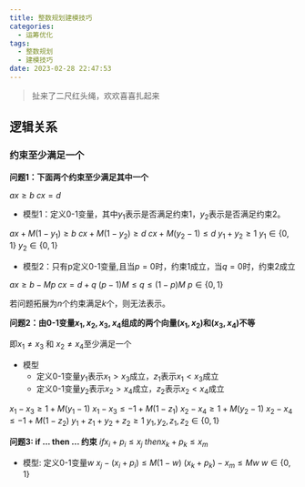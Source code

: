 ```yaml
---
title: 整数规划建模技巧
categories:
  - 运筹优化
tags:
  - 整数规划
  - 建模技巧
date: 2023-02-28 22:47:53
---
```

> 扯来了二尺红头绳，欢欢喜喜扎起来

## 逻辑关系
### 约束至少满足一个
**问题1：下面两个约束至少满足其中一个**

$ax\geq b$
$cx= d$

- 模型1：定义0-1变量，其中$y_1$表示是否满足约束1，$y_2$表示是否满足约束2。

$ax + M(1-y_{1}) \geq b$
$cx + M(1-y_{2}) \geq d$
$cx + M(y_{2}-1) \leq d$
$y_{1} + y_{2} \geq 1$
$y_1\in \{0, 1\}$
$y_2\in \{0, 1\}$

- 模型2：只有p定义0-1变量,且当$p=0$时，约束1成立，当$q=0$时，约束2成立

$ax \geq b - Mp$
$cx = d + q$
$(p-1)M \leq q \leq (1-p)M$
$p\in \{0, 1\}$

若问题拓展为$n$个约束满足$k$个，则无法表示。

**问题2：由0-1变量$x_1, x_2, x_3, x_4$组成的两个向量$(x_1, x_2)$和$(x_3,x_4)$不等**

即$x_1\neq x_3$ 和 $x_2\neq x_4$至少满足一个

- 模型
  - 定义0-1变量$y_1$表示$x_1>x_3$成立，$z_1$表示$x_1<x_3$成立
  - 定义0-1变量$y_2$表示$x_2>x_4$成立，$z_2$表示$x_2<x_4$成立

$x_1 - x_3 \geq 1 + M(y_1-1)$
$x_1 - x_3 \leq -1 + M(1-z_1)$
$x_2 - x_4 \geq 1 + M(y_2-1)$
$x_2 - x_4 \leq -1 + M(1-z_2)$
$y_1+z_1+y_2+z_2\geq 1$
$y_1,y_2,z_1,z_2\in \{0, 1\}$


**问题3: if ... then ... 约束**
$if x_i + p_i \leq x_j$
$then x_k + p_k \leq x_m$

- 模型: 定义0-1变量$w$
$x_j - (x_i+p_i)\leq M(1-w)$
$(x_k+p_k)-x_m\leq Mw$
$w\in \{0,1\}$





